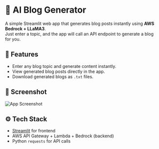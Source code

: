 # 📝 AI Blog Generator

A simple Streamlit web app that generates blog posts instantly using **AWS Bedrock + LLaMA3**.  
Just enter a topic, and the app will call an API endpoint to generate a blog for you.  

## 🚀 Features
- Enter any blog topic and generate content instantly.
- View generated blog posts directly in the app.
- Download generated blogs as `.txt` files.

## 📸 Screenshot
![App Screenshot](<img width="1274" height="802" alt="Screenshot 2025-08-15 at 3 52 55 AM" src="https://github.com/user-attachments/assets/426df17c-2cd2-48b2-bcae-469cb6ceab10" />
)  <!-- optional, if you upload a screenshot -->

## ⚙️ Tech Stack
- [Streamlit](https://streamlit.io/) for frontend
- AWS API Gateway + Lambda + Bedrock (backend)
- Python `requests` for API calls


